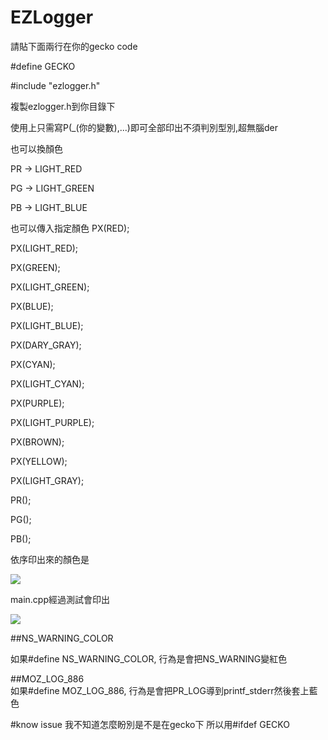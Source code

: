 # EZLogger

請貼下面兩行在你的gecko code  

\#define GECKO  

\#include "ezlogger.h"  

複製ezlogger.h到你目錄下  

使用上只需寫P(_(你的變數),...)即可全部印出不須判別型別,超無腦der  

也可以換顏色  

PR -> LIGHT_RED  

PG -> LIGHT_GREEN  

PB -> LIGHT_BLUE  

也可以傳入指定顏色
PX(RED);  

PX(LIGHT_RED);  

PX(GREEN);  

PX(LIGHT_GREEN);  

PX(BLUE);  

PX(LIGHT_BLUE);  

PX(DARY_GRAY);  

PX(CYAN);  

PX(LIGHT_CYAN);  

PX(PURPLE);  

PX(LIGHT_PURPLE);  

PX(BROWN);  

PX(YELLOW);  

PX(LIGHT_GRAY);  

PR();  

PG();  

PB();  

依序印出來的顏色是  

<a href="" target="_blank"><img src="https://dl.dropboxusercontent.com/u/15611020/color.png"/></a>  

main.cpp經過測試會印出  

<a href="" target="_blank"><img src="https://dl.dropboxusercontent.com/u/15611020/result.png"/></a>  

##NS_WARNING_COLOR  

如果#define NS_WARNING_COLOR, 行為是會把NS_WARNING變紅色  

##MOZ_LOG_886  
如果#define MOZ_LOG_886, 行為是會把PR_LOG導到printf_stderr然後套上藍色  

#know issue
我不知道怎麼盼別是不是在gecko下 所以用\#ifdef GECKO

